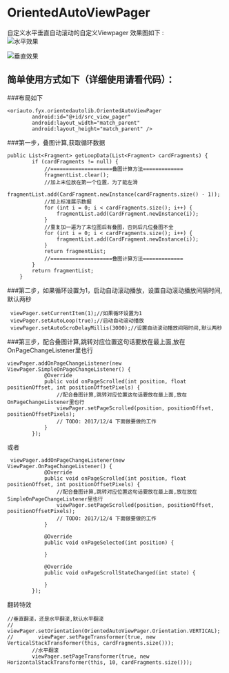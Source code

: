 # OrientedAutoViewPager
自定义水平垂直自动滚动的自定义Viewpager
效果图如下 : </br>
![水平效果](https://github.com/bxfx111/OrientedAutoViewPager/blob/master/gif/hor.gif)

![垂直效果](https://github.com/bxfx111/OrientedAutoViewPager/blob/master/gif/vi.gif)

## 简单使用方式如下（详细使用请看代码）：
###布局如下
```
<oriauto.fyx.orientedautolib.OrientedAutoViewPager
        android:id="@+id/src_view_pager"
        android:layout_width="match_parent"
        android:layout_height="match_parent" />
```
###第一步，叠图计算,获取循环数据
```
public List<Fragment> getLoopData(List<Fragment> cardFragments) {
        if (cardFragments != null) {
            //====================叠图计算方法=============
            fragmentList.clear();
            //加上末位放在第一个位置，为了能左滑
            fragmentList.add(CardFragment.newInstance(cardFragments.size() - 1));
            //加上标准展示数据
            for (int i = 0; i < cardFragments.size(); i++) {
                fragmentList.add(CardFragment.newInstance(i));
            }
            //重复加一遍为了末位图后有叠图，否则后几位叠图不全
            for (int i = 0; i < cardFragments.size(); i++) {
                fragmentList.add(CardFragment.newInstance(i));
            }
            return fragmentList;
            //====================叠图计算方法=============
        }
        return fragmentList;
    }
```
###第二步，如果循环设置为1，启动自动滚动播放，设置自动滚动播放间隔时间,默认两秒
```
 viewPager.setCurrentItem(1);//如果循环设置为1
 viewPager.setAutoLoop(true);//启动自动滚动播放
 viewPager.setAutoScroDelayMillis(3000);//设置自动滚动播放间隔时间,默认两秒
```
###第三步，配合叠图计算,跳转对应位置这句话要放在最上面,放在OnPageChangeListener里也行
```
viewPager.addOnPageChangeListener(new ViewPager.SimpleOnPageChangeListener() {
            @Override
            public void onPageScrolled(int position, float positionOffset, int positionOffsetPixels) {
                //配合叠图计算,跳转对应位置这句话要放在最上面,放在OnPageChangeListener里也行
                viewPager.setPageScrolled(position, positionOffset, positionOffsetPixels);
                // TODO: 2017/12/4 下面做要做的工作
            }
        });
 ```
或者</br>
```
 viewPager.addOnPageChangeListener(new ViewPager.OnPageChangeListener() {
            @Override
            public void onPageScrolled(int position, float positionOffset, int positionOffsetPixels) {
                //配合叠图计算,跳转对应位置这句话要放在最上面,放在放在SimpleOnPageChangeListener里也行
                viewPager.setPageScrolled(position, positionOffset, positionOffsetPixels);
                // TODO: 2017/12/4 下面做要做的工作
            }

            @Override
            public void onPageSelected(int position) {

            }

            @Override
            public void onPageScrollStateChanged(int state) {

            }
        });
```
翻转特效</br>
```
//垂直翻滚，还是水平翻滚,默认水平翻滚
//        viewPager.setOrientation(OrientedAutoViewPager.Orientation.VERTICAL);
//        viewPager.setPageTransformer(true, new VerticalStackTransformer(this, cardFragments.size()));
        //水平翻滚
        viewPager.setPageTransformer(true, new HorizontalStackTransformer(this, 10, cardFragments.size()));
```
